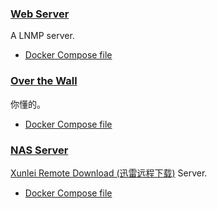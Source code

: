 
### [Web Server](https://github.com/ychongsaytc/docker-images/tree/master/web)

A LNMP server.

- [Docker Compose file](https://github.com/ychongsaytc/docker-images/blob/master/web/docker-compose.yml)

### [Over the Wall](https://github.com/ychongsaytc/docker-images/tree/master/overthewall)

你懂的。

- [Docker Compose file](https://github.com/ychongsaytc/docker-images/blob/master/overthewall/docker-compose.yml)

### [NAS Server](https://github.com/ychongsaytc/docker-images/tree/master/nas)

[Xunlei Remote Download (迅雷远程下载)](http://yuancheng.xunlei.com/) Server.

- [Docker Compose file](https://github.com/ychongsaytc/docker-images/blob/master/nas/docker-compose.yml)

